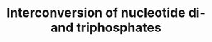 ---
authors:
- ReactomeTeam
description: 'An array of kinases catalyze the reversible phosphorylation of nucleotide
  monophosphates to form nucleotide diphosphates and triphosphates.<p>Nucleoside monophosphate
  kinases catalyze the reversible phosphorylation of nucleoside and deoxynucleoside
  5''-monophosphates to form the corresponding nucleoside 5''-diphosphates.  Most
  appear to have restricted specificities for nucleoside monophosphates, and to use
  ATP preferentially (Van Rompay et al. 2000; Anderson 1973; Noda 1973).  The total
  number of human enzymes that catalyze these reactions in vivo is not clear.  In
  six cases, a well-defined biochemical activity has been associated with a purified
  protein, and these are annotated here.  However, additional nucleoside monophosphate
  kinase-like human proteins have been identified in molecular cloning studies whose
  enzymatic activities are unknown, and several distinctive nucleoside monophosphate
  kinase activities detected in cell extracts, e.g., a GTP-requiring adenylate kinase
  activity (Wilson et al. 1976) and one or more guanylate kinase activities (Jamil
  et al. 1975) have not been unambiguously associated with specific human proteins.<P>The
  nucleoside monophosphates against which each of the six well-characterized enzymes
  is active is shown in the table (Van Rompay et al. 2000).  All six efficiently use
  ATP as a phosphate donor, but have some activity with other nucleoside triphosphates
  as well in vitro.  The high concentrations of ATP relative to other nucleoside triphosphates
  in vivo makes it the likely major phosphate donor in these reactions under most
  conditions.<P>All of these phosphorylation reactions are freely reversible in vitro
  when carried out with purified enzymes and substrates, having equilibrium constants
  near 1.  In vivo, high ratios of ATP to ADP are likely to favor the forward direction
  of these reactions, i.e., the conversion of (d)NMP and ATP to (d)NDP and ADP.  At
  the same time, the reversibility of the reactions and the overlapping substrate
  specificities of the enzymes raises the possibility that this group of reactions
  can buffer the intracellular nucleotide pool and regulate the relative concentrations
  of individual nucleotides in the pool: if any one molecule builds up to unusually
  high levels, multiple routes appear to be open not only to dispose of it but to
  use it to increase the supply of less abundant nucleotides.<p>Ribonucleotide reductase
  catalyzes the synthesis of deoxyribonucleotide diphosphates from ribonucleotide
  diphosphates.  View original pathway at [http://www.reactome.org/PathwayBrowser/#DIAGRAM=499943
  Reactome].'
last-edited: 2021-01-25
organisms:
- Homo sapiens
redirect_from:
- /index.php/Pathway:WP4059
- /instance/WP4059
revision: null
schema-jsonld:
- '@context': https://schema.org/
  '@id': https://wikipathways.github.io/pathways/WP4059.html
  '@type': Dataset
  creator:
    '@type': Organization
    name: WikiPathways
  description: 'An array of kinases catalyze the reversible phosphorylation of nucleotide
    monophosphates to form nucleotide diphosphates and triphosphates.<p>Nucleoside
    monophosphate kinases catalyze the reversible phosphorylation of nucleoside and
    deoxynucleoside 5''-monophosphates to form the corresponding nucleoside 5''-diphosphates.  Most
    appear to have restricted specificities for nucleoside monophosphates, and to
    use ATP preferentially (Van Rompay et al. 2000; Anderson 1973; Noda 1973).  The
    total number of human enzymes that catalyze these reactions in vivo is not clear.  In
    six cases, a well-defined biochemical activity has been associated with a purified
    protein, and these are annotated here.  However, additional nucleoside monophosphate
    kinase-like human proteins have been identified in molecular cloning studies whose
    enzymatic activities are unknown, and several distinctive nucleoside monophosphate
    kinase activities detected in cell extracts, e.g., a GTP-requiring adenylate kinase
    activity (Wilson et al. 1976) and one or more guanylate kinase activities (Jamil
    et al. 1975) have not been unambiguously associated with specific human proteins.<P>The
    nucleoside monophosphates against which each of the six well-characterized enzymes
    is active is shown in the table (Van Rompay et al. 2000).  All six efficiently
    use ATP as a phosphate donor, but have some activity with other nucleoside triphosphates
    as well in vitro.  The high concentrations of ATP relative to other nucleoside
    triphosphates in vivo makes it the likely major phosphate donor in these reactions
    under most conditions.<P>All of these phosphorylation reactions are freely reversible
    in vitro when carried out with purified enzymes and substrates, having equilibrium
    constants near 1.  In vivo, high ratios of ATP to ADP are likely to favor the
    forward direction of these reactions, i.e., the conversion of (d)NMP and ATP to
    (d)NDP and ADP.  At the same time, the reversibility of the reactions and the
    overlapping substrate specificities of the enzymes raises the possibility that
    this group of reactions can buffer the intracellular nucleotide pool and regulate
    the relative concentrations of individual nucleotides in the pool: if any one
    molecule builds up to unusually high levels, multiple routes appear to be open
    not only to dispose of it but to use it to increase the supply of less abundant
    nucleotides.<p>Ribonucleotide reductase catalyzes the synthesis of deoxyribonucleotide
    diphosphates from ribonucleotide diphosphates.  View original pathway at [http://www.reactome.org/PathwayBrowser/#DIAGRAM=499943
    Reactome].'
  keywords:
  - (d)ADP
  - (d)AMP
  - (d)CDP, UDP
  - (d)CMP, UMP
  - (d)GDP
  - (d)GMP
  - (d)NDP
  - (d)NDPs
  - (d)NMPs
  - (d)NTP
  - '2''-deoxyadenosine 5''-monophosphate '
  - '2''-deoxycytosine 5''-monophosphate '
  - '2''-deoxyguanosine 5''-monophosphate '
  - 2xHC-GLRX
  - 2xHC-TXN
  - 5idCMP
  - 5idCTP
  - ADP
  - 'ADP '
  - 'AK1 '
  - AK2
  - AK4
  - 'AK5 '
  - AK5,7,8,9
  - AK6
  - 'AK7 '
  - 'AK8 '
  - 'AK9 '
  - AMP
  - 'AMP '
  - AP4
  - AP6A
  - ATP
  - Adenylate Kinase
  - 'CDP '
  - 'CMP '
  - 'CMPK1 '
  - CMPK1, AK1
  - CTP
  - 'CTP '
  - CTPS tetramer
  - 'CTPS1 '
  - 'CTPS2 '
  - CTPS2 tetramer
  - 'DCTD '
  - DCTD hexamer
  - 'DCTPP1 '
  - DCTPP1 tetramer
  - DHF
  - 'DTYMK '
  - DTYMK dimer
  - DUT trimer
  - 'DUT-2 '
  - 'FAD '
  - 'Fe3+ '
  - 'GDP '
  - GLRX
  - 'GMP '
  - GSH
  - 'GSR-2 '
  - GSR-2:FAD dimer
  - GSSG
  - 'GTP '
  - GUK1
  - H+
  - H2O
  - L-Gln
  - L-Glu
  - 'Mg2+ '
  - NADP+
  - NADPH
  - NDP
  - NDP(3-)
  - NH4+
  - 'NME1 '
  - NME1,2 hexamers
  - NME1:NME3
  - 'NME2 '
  - NME2P1
  - 'NME2P1 '
  - 'NME3 '
  - 'NME4 '
  - NME4 hexamer
  - NTP
  - NUDT13
  - PPi
  - Pi
  - RNR (M1M2)
  - RNR (M1M2B)
  - 'RRM1 '
  - 'RRM2 '
  - 'RRM2B '
  - 'TDP '
  - THF
  - TMP
  - 'TMP '
  - TNXRD1:FAD dimer
  - TS dimer
  - 'TTP '
  - TXN
  - 'TXNRD1 '
  - 'TYMS '
  - 'UDP '
  - 'UMP '
  - UTP
  - 'UTP '
  - 'adenosine 5''-monophosphate '
  - 'cytidine 5''-monophosphate '
  - 'dADP '
  - dATP
  - 'dATP '
  - 'dCDP '
  - dCMP
  - 'dCMP '
  - 'dCTP '
  - 'dGDP '
  - 'dGTP '
  - dNDP(3-)
  - 'dUDP '
  - dUDP, TDP
  - dUMP
  - 'dUMP '
  - dUMP, TMP
  - dUTP
  - 'dUTP '
  - heterohexamer,
  license: CC0
  name: Interconversion of nucleotide di- and triphosphates
seo: CreativeWork
title: Interconversion of nucleotide di- and triphosphates
wpid: WP4059
---